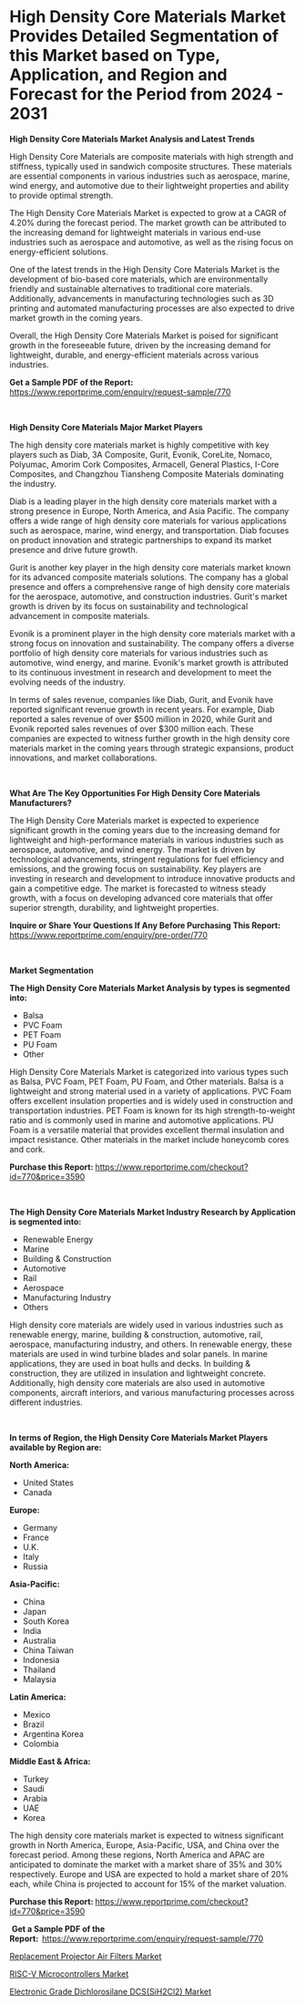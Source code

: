 <p><h1>High Density Core Materials Market Provides Detailed Segmentation of this Market based on Type, Application, and Region and Forecast for the Period from 2024 - 2031</h1></p><p><strong>High Density Core Materials Market Analysis and Latest Trends</strong></p>
<p><p>High Density Core Materials are composite materials with high strength and stiffness, typically used in sandwich composite structures. These materials are essential components in various industries such as aerospace, marine, wind energy, and automotive due to their lightweight properties and ability to provide optimal strength.</p><p>The High Density Core Materials Market is expected to grow at a CAGR of 4.20% during the forecast period. The market growth can be attributed to the increasing demand for lightweight materials in various end-use industries such as aerospace and automotive, as well as the rising focus on energy-efficient solutions.</p><p>One of the latest trends in the High Density Core Materials Market is the development of bio-based core materials, which are environmentally friendly and sustainable alternatives to traditional core materials. Additionally, advancements in manufacturing technologies such as 3D printing and automated manufacturing processes are also expected to drive market growth in the coming years.</p><p>Overall, the High Density Core Materials Market is poised for significant growth in the foreseeable future, driven by the increasing demand for lightweight, durable, and energy-efficient materials across various industries.</p></p>
<p><strong>Get a Sample PDF of the Report:&nbsp;</strong> <a href="https://www.reportprime.com/enquiry/request-sample/770">https://www.reportprime.com/enquiry/request-sample/770</a></p>
<p>&nbsp;</p>
<p><strong>High Density Core Materials Major Market Players</strong></p>
<p><p>The high density core materials market is highly competitive with key players such as Diab, 3A Composite, Gurit, Evonik, CoreLite, Nomaco, Polyumac, Amorim Cork Composites, Armacell, General Plastics, I-Core Composites, and Changzhou Tiansheng Composite Materials dominating the industry.</p><p>Diab is a leading player in the high density core materials market with a strong presence in Europe, North America, and Asia Pacific. The company offers a wide range of high density core materials for various applications such as aerospace, marine, wind energy, and transportation. Diab focuses on product innovation and strategic partnerships to expand its market presence and drive future growth.</p><p>Gurit is another key player in the high density core materials market known for its advanced composite materials solutions. The company has a global presence and offers a comprehensive range of high density core materials for the aerospace, automotive, and construction industries. Gurit's market growth is driven by its focus on sustainability and technological advancement in composite materials.</p><p>Evonik is a prominent player in the high density core materials market with a strong focus on innovation and sustainability. The company offers a diverse portfolio of high density core materials for various industries such as automotive, wind energy, and marine. Evonik's market growth is attributed to its continuous investment in research and development to meet the evolving needs of the industry.</p><p>In terms of sales revenue, companies like Diab, Gurit, and Evonik have reported significant revenue growth in recent years. For example, Diab reported a sales revenue of over $500 million in 2020, while Gurit and Evonik reported sales revenues of over $300 million each. These companies are expected to witness further growth in the high density core materials market in the coming years through strategic expansions, product innovations, and market collaborations.</p></p>
<p>&nbsp;</p>
<p><strong>What Are The Key Opportunities For High Density Core Materials Manufacturers?</strong></p>
<p><p>The High Density Core Materials market is expected to experience significant growth in the coming years due to the increasing demand for lightweight and high-performance materials in various industries such as aerospace, automotive, and wind energy. The market is driven by technological advancements, stringent regulations for fuel efficiency and emissions, and the growing focus on sustainability. Key players are investing in research and development to introduce innovative products and gain a competitive edge. The market is forecasted to witness steady growth, with a focus on developing advanced core materials that offer superior strength, durability, and lightweight properties.</p></p>
<p><strong>Inquire or Share Your Questions If Any Before Purchasing This Report:</strong> <a href="https://www.reportprime.com/enquiry/pre-order/770">https://www.reportprime.com/enquiry/pre-order/770</a></p>
<p>&nbsp;</p>
<p><strong>Market Segmentation</strong></p>
<p><strong>The High Density Core Materials Market Analysis by types is segmented into:</strong></p>
<p><ul><li>Balsa</li><li>PVC Foam</li><li>PET Foam</li><li>PU Foam</li><li>Other</li></ul></p>
<p><p>High Density Core Materials Market is categorized into various types such as Balsa, PVC Foam, PET Foam, PU Foam, and Other materials. Balsa is a lightweight and strong material used in a variety of applications. PVC Foam offers excellent insulation properties and is widely used in construction and transportation industries. PET Foam is known for its high strength-to-weight ratio and is commonly used in marine and automotive applications. PU Foam is a versatile material that provides excellent thermal insulation and impact resistance. Other materials in the market include honeycomb cores and cork.</p></p>
<p><strong>Purchase this Report:&nbsp;</strong><a href="https://www.reportprime.com/checkout?id=770&price=3590">https://www.reportprime.com/checkout?id=770&price=3590</a></p>
<p>&nbsp;</p>
<p><strong>The High Density Core Materials Market Industry Research by Application is segmented into:</strong></p>
<p><ul><li>Renewable Energy</li><li>Marine</li><li>Building & Construction</li><li>Automotive</li><li>Rail</li><li>Aerospace</li><li>Manufacturing Industry</li><li>Others</li></ul></p>
<p><p>High density core materials are widely used in various industries such as renewable energy, marine, building & construction, automotive, rail, aerospace, manufacturing industry, and others. In renewable energy, these materials are used in wind turbine blades and solar panels. In marine applications, they are used in boat hulls and decks. In building & construction, they are utilized in insulation and lightweight concrete. Additionally, high density core materials are also used in automotive components, aircraft interiors, and various manufacturing processes across different industries.</p></p>
<p>&nbsp;</p>
<p><strong>In terms of Region, the High Density Core Materials Market Players available by Region are:</strong></p>
<p>
    <p> <strong> North America: </strong>
        <ul>
            <li>United States</li>
            <li>Canada</li>
        </ul>
        </p> 
    <p> <strong> Europe: </strong>
        <ul>
            <li>Germany</li>
            <li>France</li>
            <li>U.K.</li>
            <li>Italy</li>
            <li>Russia</li>
        </ul>
        </p> 
    <p> <strong> Asia-Pacific: </strong>
        <ul>
            <li>China</li>
            <li>Japan</li>
            <li>South Korea</li>
            <li>India</li>
            <li>Australia</li>
            <li>China Taiwan</li>
            <li>Indonesia</li>
            <li>Thailand</li>
            <li>Malaysia</li>
        </ul>
        </p> 
    <p> <strong> Latin America: </strong>
        <ul>
            <li>Mexico</li>
            <li>Brazil</li>
            <li>Argentina Korea</li>
            <li>Colombia</li>
        </ul>
        </p> 
    <p> <strong> Middle East & Africa: </strong>
        <ul>
            <li>Turkey</li>
            <li>Saudi</li>
            <li>Arabia</li>
            <li>UAE</li>
            <li>Korea</li>
        </ul>
    </p>
    </p>
<p><p>The high density core materials market is expected to witness significant growth in North America, Europe, Asia-Pacific, USA, and China over the forecast period. Among these regions, North America and APAC are anticipated to dominate the market with a market share of 35% and 30% respectively. Europe and USA are expected to hold a market share of 20% each, while China is projected to account for 15% of the market valuation.</p></p>
<p><strong>Purchase this Report: </strong><a href="https://www.reportprime.com/checkout?id=770&price=3590">https://www.reportprime.com/checkout?id=770&price=3590</a></p>
<p>&nbsp;<strong>Get a Sample PDF of the Report:&nbsp;&nbsp;</strong><a href="https://www.reportprime.com/enquiry/request-sample/770">https://www.reportprime.com/enquiry/request-sample/770</a></p>
<p><strong></strong></p>
<p><p><a href="https://cute-banjo-8ca.notion.site/Replacement-Projector-Air-Filters-Market-Challenges-Opportunities-and-Growth-Drivers-and-Major-Ma-23ba2a302aaa4233a0374e6de1f894f5">Replacement Projector Air Filters Market</a></p><p><a href="https://unruly-ladybug-44b.notion.site/Decoding-the-RISC-V-Microcontrollers-Market-A-Deep-Dive-into-the-Latest-Market-Trends-Market-Segme-1d1f9ba76e3b4521a554c10ddb355b46">RISC-V Microcontrollers Market</a></p><p><a href="https://github.com/lataunyatinikmelvin59ilbd0dv/Market-Research-Report-List-1/blob/main/electronic-grade-dichlorosilane-dcssih2cl2-market.md">Electronic Grade Dichlorosilane DCS(SiH2Cl2) Market</a></p></p>